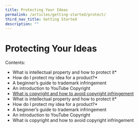 ```yaml
---
title: Protecting Your Ideas
permalink: /articles/getting-started/protect/
third_nav_title: Getting Started
description: ""
---
```

# Protecting Your Ideas

Contents:
* What is intellectual property and how to protect it*
* How do I protect my idea for a product?* 
* A beginner’s guide to trademark infringement 
* An introduction to YouTube Copyright 
* [What is copyright and how to avoid copyright infringement](/articles/getting-started/protect/copyright-and-infringement/)
* What is intellectual property and how to protect it*
* How do I protect my idea for a product?* 
* A beginner’s guide to trademark infringement 
* An introduction to YouTube Copyright 
* What is copyright and how to avoid copyright infringement